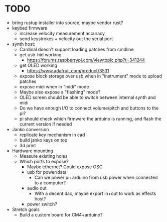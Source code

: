 # TODO
- bring rustup installer into source, maybe vendor rust?
- keybed firmware
  - increase velocity measurement accuracy
  - send keystrokes + velocity out the serial port
- synth host:
  - Cardinal doesn't support loading patches from cmdline
  - get usb-hid working
    - https://forums.raspberrypi.com/viewtopic.php?t=341244
  - get OLED working
    - https://www.adafruit.com/product/3531
  - expose block storage over usb when in "instrument" mode to upload patches
  - expose midi when in "midi" mode
  - Maybe also expose a "flashing" mode?
  - OLED screen should be able to switch between internal synth and midi
  - Do we have enough I/O to connect volume/pitch and buttons to the pi?
  - pi should check which firmware the arduino is running, and flash the current version if needed
- Janko conversion
  - replicate key mechanism in cad
  - build janko keys on top
  - 3d print
- Hardware mounting
  - Measure existing holes
  - Which ports to expose?
    - Maybe ethernet? Could expose OSC
    - usb for power/data
      - Can we power pi+arduino from usb power when connected to a computer?
    - audio out
      - With a decent dac, maybe export in+out to work as effects host?
    - power switch?
- Stretch goals
  - Build a custom board for CM4+arduino?